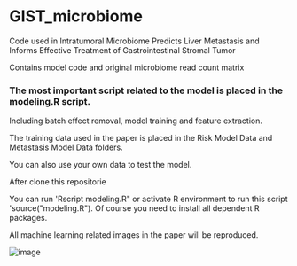 # GIST_microbiome
Code used in Intratumoral Microbiome Predicts Liver Metastasis and Informs Effective Treatment of Gastrointestinal Stromal Tumor
 
 Contains model code and original microbiome read count matrix

 ### The most important script related to the model is placed in the modeling.R script. 
 
  Including batch effect removal, model training and feature extraction. 
  
  The training data used in the paper is placed in the Risk Model Data and Metastasis Model Data folders. 
  
  You can also use your own data to test the model.
  
  After clone this repositorie

  You can run 'Rscript modeling.R" or activate R environment to run this script 'source("modeling.R").
  Of course you need to install all dependent R packages.

  All machine learning related images in the paper will be reproduced.

![image](https://github.com/YanzeLIPub/GIST_microbiome/assets/143196047/7a038cee-f6cc-4b5f-836e-1903ef0ce4fc)
